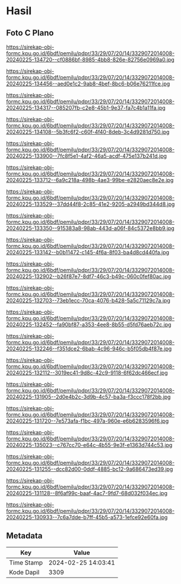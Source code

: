 # Hasil

## Foto C Plano

https://sirekap-obj-formc.kpu.go.id/6bdf/pemilu/pdpr/33/29/07/20/14/3329072014008-20240225-134720--cf0886bf-8985-4bb8-826e-82756e0969a0.jpg

https://sirekap-obj-formc.kpu.go.id/6bdf/pemilu/pdpr/33/29/07/20/14/3329072014008-20240225-134456--aed0e1c2-9ab8-4bef-8bc6-b06e76211fce.jpg

https://sirekap-obj-formc.kpu.go.id/6bdf/pemilu/pdpr/33/29/07/20/14/3329072014008-20240225-134317--085207fb-c2e8-45b1-9e37-fa7c4b1a11fa.jpg

https://sirekap-obj-formc.kpu.go.id/6bdf/pemilu/pdpr/33/29/07/20/14/3329072014008-20240225-134108--5b3fc6f2-c60f-4f40-8deb-3c4d9281d750.jpg

https://sirekap-obj-formc.kpu.go.id/6bdf/pemilu/pdpr/33/29/07/20/14/3329072014008-20240225-133900--7fc8f5e1-4af2-46a5-acdf-475e137b241d.jpg

https://sirekap-obj-formc.kpu.go.id/6bdf/pemilu/pdpr/33/29/07/20/14/3329072014008-20240225-133712--6a9c218a-498b-4ae3-99be-e2820aec8e2e.jpg

https://sirekap-obj-formc.kpu.go.id/6bdf/pemilu/pdpr/33/29/07/20/14/3329072014008-20240225-133529--37dd44f8-2c85-41e2-9205-a2949bd344d8.jpg

https://sirekap-obj-formc.kpu.go.id/6bdf/pemilu/pdpr/33/29/07/20/14/3329072014008-20240225-133350--915383a8-98ab-443d-a06f-84c5372e8bb9.jpg

https://sirekap-obj-formc.kpu.go.id/6bdf/pemilu/pdpr/33/29/07/20/14/3329072014008-20240225-133142--b0b11472-c145-4f6a-8f03-ba4d8cd440fa.jpg

https://sirekap-obj-formc.kpu.go.id/6bdf/pemilu/pdpr/33/29/07/20/14/3329072014008-20240225-132902--b26f87e7-8df7-46c3-b49c-060c0fef80ac.jpg

https://sirekap-obj-formc.kpu.go.id/6bdf/pemilu/pdpr/33/29/07/20/14/3329072014008-20240225-132703--73eb1ecc-70ca-4076-b428-5a5c71129c7a.jpg

https://sirekap-obj-formc.kpu.go.id/6bdf/pemilu/pdpr/33/29/07/20/14/3329072014008-20240225-132452--fa90bf87-a353-4ee8-8b55-d5fd76aeb72c.jpg

https://sirekap-obj-formc.kpu.go.id/6bdf/pemilu/pdpr/33/29/07/20/14/3329072014008-20240225-132246--f351dce2-6bab-4c96-946c-b5f05db4f87e.jpg

https://sirekap-obj-formc.kpu.go.id/6bdf/pemilu/pdpr/33/29/07/20/14/3329072014008-20240225-132112--3019ec41-9d8c-42c9-9118-6f62dc466ecf.jpg

https://sirekap-obj-formc.kpu.go.id/6bdf/pemilu/pdpr/33/29/07/20/14/3329072014008-20240225-131905--2d0e4b2c-3d9b-4c57-ba3a-f3ccc178f2bb.jpg

https://sirekap-obj-formc.kpu.go.id/6bdf/pemilu/pdpr/33/29/07/20/14/3329072014008-20240225-131720--7e573afa-f1bc-497a-960e-e6b6283596f6.jpg

https://sirekap-obj-formc.kpu.go.id/6bdf/pemilu/pdpr/33/29/07/20/14/3329072014008-20240225-135023--c767cc70-e64c-4b55-9e3f-e1363d744c53.jpg

https://sirekap-obj-formc.kpu.go.id/6bdf/pemilu/pdpr/33/29/07/20/14/3329072014008-20240225-131255--dcc82d00-0ddf-4885-bc12-9a686473ed39.jpg

https://sirekap-obj-formc.kpu.go.id/6bdf/pemilu/pdpr/33/29/07/20/14/3329072014008-20240225-131128--8f6af99c-baaf-4ac7-9fd7-68d032f034ec.jpg

https://sirekap-obj-formc.kpu.go.id/6bdf/pemilu/pdpr/33/29/07/20/14/3329072014008-20240225-130933--7c6a7dde-b7ff-45b5-a573-1efce92e60fa.jpg


## Metadata

| Key        | Value               |
| ---------- | ------------------- |
| Time Stamp | 2024-02-25 14:03:41 |
| Kode Dapil | 3309                |



